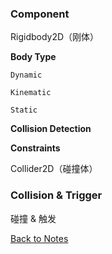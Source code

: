 ### Component

Rigidbody2D（刚体） 

**Body Type** 

`Dynamic` 

`Kinematic` 

`Static` 

**Collision Detection** 

**Constraints** 

Collider2D（碰撞体） 

### Collision & Trigger

碰撞 & 触发 

[Back to Notes](https://github.com/Vincent-zz/Unity/blob/main/UnityNotes.md)
